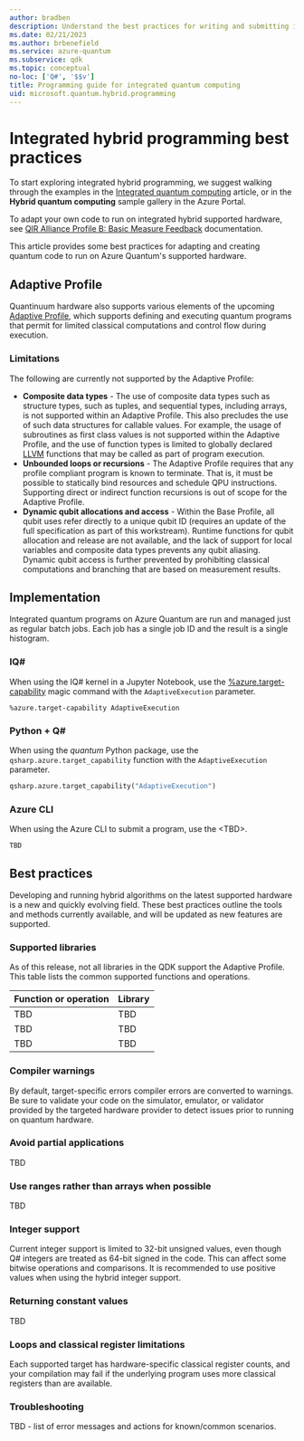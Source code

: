 ```yaml
---
author: bradben
description: Understand the best practices for writing and submitting integrated quantum programs with Q# and the QDK.
ms.date: 02/21/2023
ms.author: brbenefield
ms.service: azure-quantum
ms.subservice: qdk
ms.topic: conceptual
no-loc: ['Q#', '$$v']
title: Programming guide for integrated quantum computing
uid: microsoft.quantum.hybrid.programming
---
```


# Integrated hybrid programming best practices

To start exploring integrated hybrid programming, we suggest walking through the examples in the [Integrated quantum computing](xref:microsoft.quantum.hybrid.integrated) article, or in the **Hybrid quantum computing** sample gallery in the Azure Portal.

To adapt your own code to run on integrated hybrid supported hardware, see [QIR Alliance Profile B: Basic Measure Feedback](https://github.com/qir-alliance/qir-spec/blob/main/specification/v0.1/7_Profiles.md#profile-b-basic-measurement-feedback) documentation. 

This article provides some best practices for adapting and creating quantum code to run on Azure Quantum's supported hardware.

## Adaptive Profile

Quantinuum hardware also supports various elements of the upcoming [Adaptive Profile](https://github.com/qir-alliance/.github/pull/31), which supports defining and executing quantum programs that permit for limited classical computations and control flow during execution.

### Limitations

The following are currently not supported by the Adaptive Profile:

- **Composite data types** - The use of composite data types such as structure types, such as tuples, and sequential types, including arrays, is not supported within an Adaptive Profile. This also precludes the use of such data structures for callable values. For example, the usage of subroutines as first class values is not supported within the Adaptive Profile, and the use of function types is limited to globally declared [LLVM](https://llvm.org/) functions that may be called as part of program execution.
- **Unbounded loops or recursions** - The Adaptive Profile requires that any profile compliant program is known to terminate. That is, it must be possible to statically bind resources and schedule QPU instructions. Supporting direct or indirect function recursions is out of scope for the Adaptive Profile.
- **Dynamic qubit allocations and access** - Within the Base Profile, all qubit uses refer directly to a unique qubit ID (requires an update of the full specification as part of this workstream). Runtime functions for qubit allocation and release are not available, and the lack of support for local variables and composite data types prevents any qubit aliasing. Dynamic qubit access is further prevented by prohibiting classical computations and branching that are based on measurement results.

## Implementation

Integrated quantum programs on Azure Quantum are run and managed just as regular batch jobs. Each job has a single job ID and the result is a single histogram.

### IQ\#

When using the IQ# kernel in a Jupyter Notebook, use the [%azure.target-capability](xref:microsoft.quantum.iqsharp.magic-ref.azure.target-capability) magic command with the `AdaptiveExecution` parameter. 

```qsharp
%azure.target-capability AdaptiveExecution
```

### Python + Q\#

When using the *quantum* Python package, use the `qsharp.azure.target_capability` function with the `AdaptiveExecution` parameter. 

```python
qsharp.azure.target_capability("AdaptiveExecution")
```

### Azure CLI

When using the Azure CLI to submit a program, use the \<TBD\>.

```azurecli
TBD
```

## Best practices

Developing and running hybrid algorithms on the latest supported hardware is a new and quickly evolving field. These best practices outline the tools and methods currently available, and will be updated as new features are supported. 

### Supported libraries

As of this release, not all libraries in the QDK support the Adaptive Profile. This table lists the common supported functions and operations.

| Function or operation | Library |
| --- | --- |
| TBD | TBD |
| TBD | TBD |
| TBD | TBD |

### Compiler warnings

By default, target-specific errors compiler errors are converted to warnings.  Be sure to validate your code on the simulator, emulator, or validator provided by the
targeted hardware provider to detect issues prior to running on quantum hardware.

### Avoid partial applications

TBD

### Use ranges rather than arrays when possible

TBD

### Integer support

Current integer support is limited to 32-bit unsigned values, even though Q# integers are treated as 64-bit signed in the code. This can affect some bitwise operations and comparisons. It is recommended to use positive values when using the hybrid integer support.

### Returning constant values

TBD

### Loops and classical register limitations

Each supported target has hardware-specific classical register counts, and your compilation may fail if the underlying program uses more classical registers than are available.

### Troubleshooting

TBD - list of error messages and actions for known/common scenarios. 
